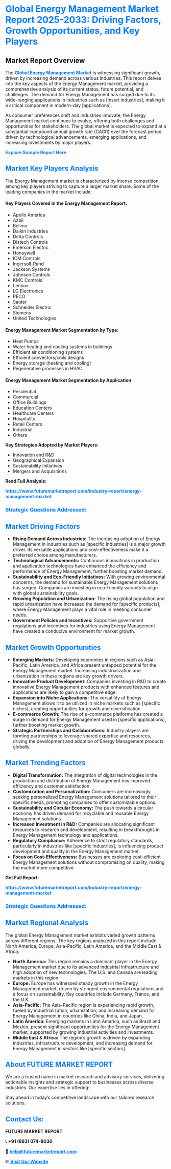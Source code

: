 <h1 style="color: #007BFF;">Global Energy Management Market Report 2025-2033: Driving Factors, Growth Opportunities, and Key Players</h1>

<section id="overview">
<h2>Market Report Overview</h2>
<p>The <a href="https://www.futuremarketreport.com/industry-report/energy-management-market" style="color: #007BFF; text-decoration: none;"><strong>Global Energy Management Market</strong></a> is witnessing significant growth, driven by increasing demand across various industries. This report delves into the key aspects of the Energy Management market, providing a comprehensive analysis of its current status, future potential, and challenges. The demand for Energy Management has surged due to its wide-ranging applications in industries such as [insert industries], making it a critical component in modern-day [applications].</p>
<p>As consumer preferences shift and industries innovate, the Energy Management market continues to evolve, offering both challenges and opportunities for stakeholders. The global market is expected to expand at a substantial compound annual growth rate (CAGR) over the forecast period, driven by technological advancements, emerging applications, and increasing investments by major players.</p>
</section>

<section id="overview">
<p><a href="https://www.futuremarketreport.com/request-sample/reportId=34739" style="color: #007BFF; text-decoration: none;"><strong>Explore Sample Report Here</strong></a></p>
</section>

<section id="key-players">
<h2 style="color: #007BFF;">Market Key Players Analysis</h2>
<p>The Energy Management market is characterized by intense competition among key players striving to capture a larger market share. Some of the leading companies in the market include:</p>
<h4>Key Players Covered in the Energy Management Report:</h4>
<ul><li>Apollo America</li><li>Azbil</li><li>Belimo</li><li>Daikin Industries</li><li>Delta Controls</li><li>Distech Controls</li><li>Emerson Electric</li><li>Honeywell</li><li>ICM Controls</li><li>Ingersoll-Rand</li><li>Jackson Systems</li><li>Johnson Controls</li><li>KMC Controls</li><li>Lennox</li><li>LG Electronics</li><li>PECO</li><li>Sauter</li><li>Schneider Electric</li><li>Siemens</li><li>United Technologies</li></ul>
<h4>Energy Management Market Segmentation by Type:</h4>
<ul><li>Heat Pumps</li><li>Water heating and cooling systems in buildings</li><li>Efficient air conditioning systems</li><li>Efficient convectors/coils designs</li><li>Energy storage (heating and cooling)</li><li>Regenerative processes in HVAC</li></ul>

<h4>Energy Management Market Segmentation by Application:</h4>
<ul><li>Residential</li><li>Commercial</li><li>Office Buildings</li><li>Education Centers</li><li>Healthcare Centers</li><li>Hospitality</li><li>Retail Centers</li><li>Industrial</li><li>Others</li></ul>
<p><strong>Key Strategies Adopted by Market Players:</strong></p>
<ul>
<li>Innovation and R&D</li>
<li>Geographical Expansion</li>
<li>Sustainability Initiatives</li>
<li>Mergers and Acquisitions</li>
</ul>
</section>

<section>
<p><strong>Read Full Analysis: </strong></p><a href="https://www.futuremarketreport.com/industry-report/energy-management-market" style="color: #007BFF; text-decoration: none;"><strong>https://www.futuremarketreport.com/industry-report/energy-management-market</strong></a>
<h3 style="color: #007BFF;">Strategic Questions Addressed:</h3>
</section>

<section id="driving-factors">
<h2 style="color: #007BFF;">Market Driving Factors</h2>
<ul>
<li><strong>Rising Demand Across Industries:</strong> The increasing adoption of Energy Management in industries such as [specific industries] is a major growth driver. Its versatile applications and cost-effectiveness make it a preferred choice among manufacturers.</li>
<li><strong>Technological Advancements:</strong> Continuous innovations in production and application technologies have enhanced the efficiency and performance of Energy Management, further boosting market demand.</li>
<li><strong>Sustainability and Eco-Friendly Initiatives:</strong> With growing environmental concerns, the demand for sustainable Energy Management solutions has surged. Companies are investing in eco-friendly variants to align with global sustainability goals.</li>
<li><strong>Growing Population and Urbanization:</strong> The rising global population and rapid urbanization have increased the demand for [specific products], where Energy Management plays a vital role in meeting consumer needs.</li>
<li><strong>Government Policies and Incentives:</strong> Supportive government regulations and incentives for industries using Energy Management have created a conducive environment for market growth.</li>
</ul>
</section>

<section id="growth-opportunities">
<h2 style="color: #007BFF;">Market Growth Opportunities</h2>
<ul>
<li><strong>Emerging Markets:</strong> Developing economies in regions such as Asia-Pacific, Latin America, and Africa present untapped potential for the Energy Management market. Increasing industrialization and urbanization in these regions are key growth drivers.</li>
<li><strong>Innovative Product Development:</strong> Companies investing in R&D to create innovative Energy Management products with enhanced features and applications are likely to gain a competitive edge.</li>
<li><strong>Expansion into Niche Applications:</strong> The versatility of Energy Management allows it to be utilized in niche markets such as [specific niches], creating opportunities for growth and diversification.</li>
<li><strong>E-commerce Growth:</strong> The rise of e-commerce platforms has created a surge in demand for Energy Management used in [specific applications], further boosting market growth.</li>
<li><strong>Strategic Partnerships and Collaborations:</strong> Industry players are forming partnerships to leverage shared expertise and resources, driving the development and adoption of Energy Management products globally.</li>
</ul>
</section>

<section id="trending-factors">
<h2 style="color: #007BFF;">Market Trending Factors</h2>
<ul>
<li><strong>Digital Transformation:</strong> The integration of digital technologies in the production and distribution of Energy Management has improved efficiency and customer satisfaction.</li>
<li><strong>Customization and Personalization:</strong> Consumers are increasingly seeking personalized Energy Management solutions tailored to their specific needs, prompting companies to offer customizable options.</li>
<li><strong>Sustainability and Circular Economy:</strong> The push towards a circular economy has driven demand for recyclable and reusable Energy Management solutions.</li>
<li><strong>Increased Investment in R&D:</strong> Companies are allocating significant resources to research and development, resulting in breakthroughs in Energy Management technology and applications.</li>
<li><strong>Regulatory Compliance:</strong> Adherence to strict regulatory standards, particularly in industries like [specific industries], is influencing product development and quality in the Energy Management market.</li>
<li><strong>Focus on Cost-Effectiveness:</strong> Businesses are exploring cost-efficient Energy Management solutions without compromising on quality, making the market more competitive.</li>
</ul>
</section>

<section>
<p><strong>Get Full Report: </strong></p><a href="https://www.futuremarketreport.com/industry-report/energy-management-market" style="color: #007BFF; text-decoration: none;"><strong>https://www.futuremarketreport.com/industry-report/energy-management-market</strong></a>
<h3 style="color: #007BFF;">Strategic Questions Addressed:</h3>
</section>


<section id="regional-analysis">
<h2 style="color: #007BFF;">Market Regional Analysis</h2>
<p>The global Energy Management market exhibits varied growth patterns across different regions. The key regions analyzed in this report include North America, Europe, Asia-Pacific, Latin America, and the Middle East & Africa:</p>
<ul>
<li><strong>North America:</strong> This region remains a dominant player in the Energy Management market due to its advanced industrial infrastructure and high adoption of new technologies. The U.S. and Canada are leading markets in this region.</li>
<li><strong>Europe:</strong> Europe has witnessed steady growth in the Energy Management market, driven by stringent environmental regulations and a focus on sustainability. Key countries include Germany, France, and the U.K.</li>
<li><strong>Asia-Pacific:</strong> The Asia-Pacific region is experiencing rapid growth, fueled by industrialization, urbanization, and increasing demand for Energy Management in countries like China, India, and Japan.</li>
<li><strong>Latin America:</strong> Emerging markets in Latin America, such as Brazil and Mexico, present significant opportunities for the Energy Management market, supported by growing industrial activities and investments.</li>
<li><strong>Middle East & Africa:</strong> The region’s growth is driven by expanding industries, infrastructure development, and increasing demand for Energy Management in sectors like [specific sectors].</li>
</ul>
</section>

<footer>
<h2 style="color: #007BFF;">About FUTURE MARKET REPORT</h2>
<p>We are a trusted name in market research and advisory services, delivering actionable insights and strategic support to businesses across diverse industries. Our expertise lies in offering:</p>

<p>Stay ahead in today’s competitive landscape with our tailored research solutions.</p>

<h2 style="color: #007BFF;">Contact Us:</h2>
<p><strong>FUTURE MARKET REPORT</strong></p>
<p>📞 <strong>+91 (883) 074-8030</strong></p>
<p>📧 <strong><a href="mailto:help@futuremarketreport.com" style="color: #007BFF;">help@futuremarketreport.com</a></strong></p>
<p>🌐 <strong><a href="https://www.futuremarketreport.com/" style="color: #007BFF;">Visit Our Website</a></strong></p>
</footer>